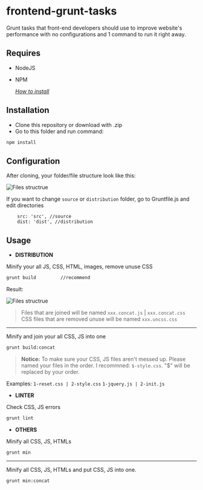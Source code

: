 frontend-grunt-tasks
====================

Grunt tasks that front-end developers should use to improve website's performance with no configurations and 1 command to run it right away.
## Requires

- NodeJS 
- NPM

    *[How to install](http://howtonode.org/how-to-install-nodejs)*
    
## Installation

- Clone this repository or download with .zip
- Go to this folder and run command:

```bash
npm install
```

## Configuration

After cloning, your folder/file structure look like this:

![Files structrue](http://i.imgur.com/B5i354D.jpg)

If you want to change ``source`` or ``distribution`` folder, go to Gruntfile.js and edit directories

```
	src: 'src', //source
	dist: 'dist', //distribution
```



## Usage

- **DISTRIBUTION**

Minify your all JS, CSS, HTML, images, remove unuse CSS
```bash
grunt build         //recommend
```
Result:

![Files structrue](http://i.imgur.com/TZcrs7S.jpg)


> Files that are joined will be named ``xxx.concat.js`` | ``xxx.concat.css``
> CSS files that are removed unuse will be named ``xxx.uncss.css``

---

Minify and join your all CSS, JS into one
```bash
grunt build:concat
```


> **Notice:** To make sure your CSS, JS files aren't messed up. Please named your files in the order. I recommned: ``$-style.css``. "$" will be replaced by your order. 

Examples: ``1-reset.css | 2-style.css`` ``1-jquery.js | 2-init.js``

-  **LINTER**

Check CSS, JS errors
```bash
grunt lint
```

-  **OTHERS**

Minify all CSS, JS, HTMLs

```bash
grunt min
```
---

Minify all CSS, JS, HTMLs and put CSS, JS into one.
```bash
grunt min:concat
```
